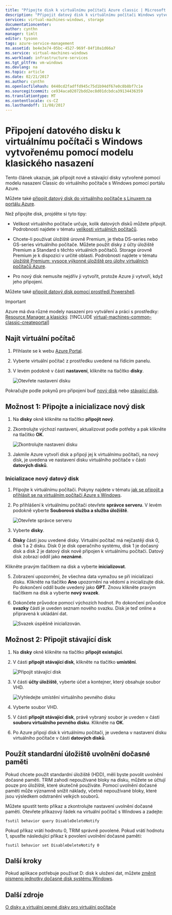 ```yaml
---
title: "Připojte disk k virtuálnímu počítači Azure classic | Microsoft Docs"
description: "Připojit datový disk k virtuálnímu počítači Windows vytvořené pomocí modelu nasazení classic a provést jeho inicializaci."
services: virtual-machines-windows, storage
documentationcenter: 
author: cynthn
manager: timlt
editor: tysonn
tags: azure-service-management
ms.assetid: be4e3e74-05bc-4527-969f-84f10a1d66a7
ms.service: virtual-machines-windows
ms.workload: infrastructure-services
ms.tgt_pltfrm: vm-windows
ms.devlang: na
ms.topic: article
ms.date: 02/21/2017
ms.author: cynthn
ms.openlocfilehash: 0440cd2fadffd945c75d1b94df67e0c8b8bf7c1e
ms.sourcegitcommit: ce934aca02072bdd2ec8d01dcbdca39134436359
ms.translationtype: MT
ms.contentlocale: cs-CZ
ms.lasthandoff: 11/08/2017
---
```

# <a name="attach-a-data-disk-to-a-windows-virtual-machine-created-with-the-classic-deployment-model"></a>Připojení datového disku k virtuálnímu počítači s Windows vytvořenému pomocí modelu klasického nasazení

Tento článek ukazuje, jak připojit nové a stávající disky vytvořené pomocí modelu nasazení Classic do virtuálního počítače s Windows pomocí portálu Azure.



Můžete také [připojit datový disk do virtuálního počítače s Linuxem na portálu Azure](../../linux/attach-disk-portal.md).

Než připojíte disk, projděte si tyto tipy:

* Velikost virtuálního počítače určuje, kolik datových disků můžete připojit. Podrobnosti najdete v tématu [velikosti virtuálních počítačů](../../virtual-machines-windows-sizes.md?toc=%2fazure%2fvirtual-machines%2fwindows%2ftoc.json).

* Chcete-li používat úložiště úrovně Premium, je třeba DS-series nebo GS-series virtuálního počítače. Můžete použít disky z účty úložiště Premium a Standard s těchto virtuálních počítačů. Storage úrovně Premium je k dispozici v určité oblasti. Podrobnosti najdete v tématu [úložiště Premium: vysoce výkonné úložiště pro úlohy virtuálních počítačů Azure](../premium-storage.md?toc=%2fazure%2fvirtual-machines%2fwindows%2ftoc.json).

* Pro nový disk nemusíte nejdřív ji vytvořit, protože Azure ji vytvoří, když jeho připojení.

Můžete také [připojit datový disk pomocí prostředí Powershell](../../virtual-machines-windows-attach-disk-ps.md).

> [!IMPORTANT]
> Azure má dva různé modely nasazení pro vytváření a práci s prostředky: [Resource Manager a klasický](../../../resource-manager-deployment-model.md).
> [!INCLUDE [virtual-machines-common-classic-createportal](../../../../includes/virtual-machines-classic-portal.md)]

## <a name="find-the-virtual-machine"></a>Najít virtuální počítač
1. Přihlaste se k webu [Azure Portal](https://portal.azure.com/).
2. Vyberte virtuální počítač z prostředku uvedené na řídicím panelu.
3. V levém podokně v části **nastavení**, klikněte na tlačítko **disky**.

    ![Otevřete nastavení disku](./media/attach-disk/virtualmachinedisks.png)

Pokračujte podle pokynů pro připojení buď [nový disk](#option-1-attach-a-new-disk) nebo [stávající disk](#option-2-attach-an-existing-disk).

## <a name="option-1-attach-and-initialize-a-new-disk"></a>Možnost 1: Připojte a inicializace nový disk

1. Na **disky** okně klikněte na tlačítko **připojit nový**.
2. Zkontrolujte výchozí nastavení, aktualizovat podle potřeby a pak klikněte na tlačítko **OK**.

   ![Zkontrolujte nastavení disku](./media/attach-disk/attach-new.png)

3. Jakmile Azure vytvoří disk a připojí jej k virtuálnímu počítači, na nový disk, je uvedena ve nastavení disku virtuálního počítače v části **datových disků**.

### <a name="initialize-a-new-data-disk"></a>Inicializace nový datový disk

1. Připojte k virtuálnímu počítači. Pokyny najdete v tématu [jak se připojit a přihlásit se na virtuálním počítači Azure s Windows](../../virtual-machines-windows-connect-logon.md?toc=%2fazure%2fvirtual-machines%2fwindows%2ftoc.json).
2. Po přihlášení k virtuálnímu počítači otevřete **správce serveru**. V levém podokně vyberte **Souborová služba a služba úložiště**.

    ![Otevřete správce serveru](../media/attach-disk-portal/fileandstorageservices.png)

3. Vyberte **disky**.
4. **Disky** části jsou uvedené disky. Virtuální počítač má nejčastěji disk 0, disk 1 a 2 disku. Disk 0 je disk operačního systému, disk 1 je dočasný disk a disk 2 je datový disk nově připojen k virtuálnímu počítači. Datový disk zobrazí oddíl jako **neznámé**.

 Klikněte pravým tlačítkem na disk a vyberte **inicializovat**.

5. Zobrazení upozornění, že všechna data vymažou se při inicializaci disku. Klikněte na tlačítko **Ano** upozornění na vědomí a inicializujte disk. Po dokončení oddíl bude uvedený jako **GPT**. Znovu klikněte pravým tlačítkem na disk a vyberte **nový svazek**.

6. Dokončete průvodce pomocí výchozích hodnot. Po dokončení průvodce **svazky** části je uveden seznam nového svazku. Disk je teď online a připravená k ukládání dat.

    ![Svazek úspěšně inicializován.](./media/attach-disk/newdiskafterinitialization.png)

## <a name="option-2-attach-an-existing-disk"></a>Možnost 2: Připojit stávající disk
1. Na **disky** okně klikněte na tlačítko **připojit existující**.
2. V části **připojit stávající disk**, klikněte na tlačítko **umístění**.

   ![Připojit stávající disk](./media/attach-disk/attachexistingdisksettings.png)
3. V části **účty úložiště**, vyberte účet a kontejner, který obsahuje soubor VHD.

   ![Vyhledejte umístění virtuálního pevného disku](./media/attach-disk/existdiskstorageaccountandcontainer.png)

4. Vyberte soubor VHD.
5. V části **připojit stávající disk**, právě vybraný soubor je uveden v části **souboru virtuálního pevného disku**. Klikněte na **OK**.
6. Po Azure připojí disk k virtuálnímu počítači, je uvedena v nastavení disku virtuálního počítače v části **datových disků**.

## <a name="use-trim-with-standard-storage"></a>Použít standardní úložiště uvolnění dočasné paměti

Pokud chcete použít standardní úložiště (HDD), měli byste povolit uvolnění dočasné paměti. TRIM zahodí nepoužívané bloky na disku, můžete se účtují pouze pro úložiště, které skutečně používáte. Pomocí uvolnění dočasné paměti může významně snížit náklady, včetně nepoužívané bloky, které jsou výsledkem odstranění velkých souborů.

Můžete spustit tento příkaz a zkontrolujte nastavení uvolnění dočasné paměti. Otevřete příkazový řádek na virtuální počítač s Windows a zadejte:

```
fsutil behavior query DisableDeleteNotify
```

Pokud příkaz vrátí hodnotu 0, TRIM správně povolené. Pokud vrátí hodnotu 1, spusťte následující příkaz k povolení uvolnění dočasné paměti:
```
fsutil behavior set DisableDeleteNotify 0
```

## <a name="next-steps"></a>Další kroky
Pokud aplikace potřebuje používat D: disk k uložení dat, můžete [změnit písmeno jednotky dočasné disk systému Windows](../../virtual-machines-windows-change-drive-letter.md).

## <a name="additional-resources"></a>Další zdroje
[O disky a virtuální pevné disky pro virtuální počítače](../../virtual-machines-linux-about-disks-vhds.md)
